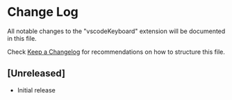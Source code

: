 # Change Log

All notable changes to the "vscodeKeyboard" extension will be documented in this file.

Check [Keep a Changelog](http://keepachangelog.com/) for recommendations on how to structure this file.

## [Unreleased]

- Initial release